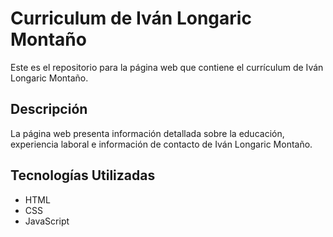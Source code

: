 # Curriculum de Iván Longaric Montaño

Este es el repositorio para la página web que contiene el currículum de Iván Longaric Montaño.

## Descripción

La página web presenta información detallada sobre la educación, experiencia laboral e información de contacto de Iván Longaric Montaño.

## Tecnologías Utilizadas

- HTML
- CSS
- JavaScript
